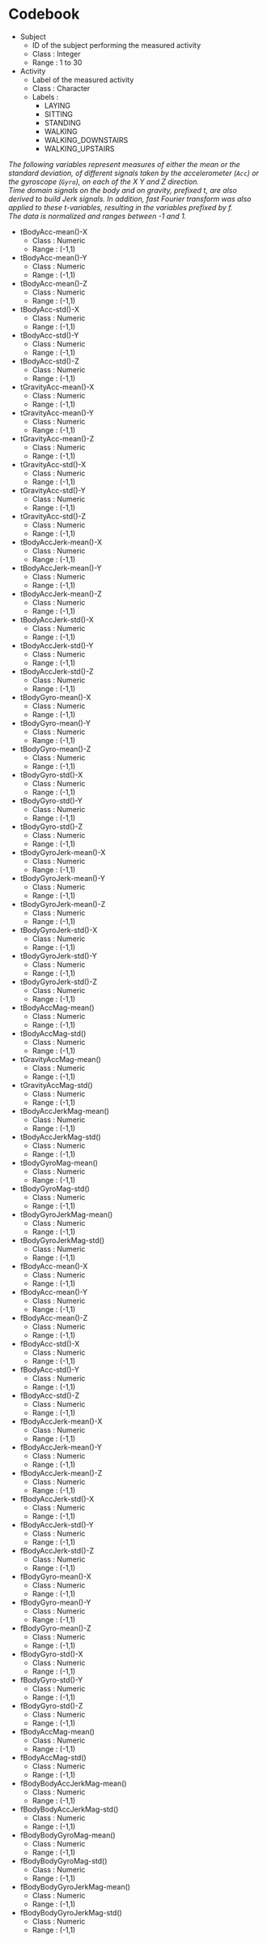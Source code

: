 Codebook
========

* Subject
    * ID of the subject performing the measured activity
    * Class : Integer
    * Range : 1 to 30
* Activity
    * Label of the measured activity
    * Class : Character
    * Labels :
        * LAYING
        * SITTING
        * STANDING
        * WALKING
        * WALKING_DOWNSTAIRS
        * WALKING_UPSTAIRS
        
_The following variables represent measures of either the mean or the standard deviation, of different signals taken by the accelerometer (`Acc`) or the gyroscope (`Gyro`), on each of the X Y and Z direction._  
_Time domain signals on the body and on gravity, prefixed t, are also derived to build Jerk signals. In addition, fast Fourier transform was also applied to these t-variables, resulting in the variables prefixed by f._  
_The data is normalized and ranges between -1 and 1._

* tBodyAcc-mean()-X
    * Class : Numeric
    * Range : (-1,1)
* tBodyAcc-mean()-Y
    * Class : Numeric
    * Range : (-1,1)
* tBodyAcc-mean()-Z
    * Class : Numeric
    * Range : (-1,1)
* tBodyAcc-std()-X
    * Class : Numeric
    * Range : (-1,1)
* tBodyAcc-std()-Y
    * Class : Numeric
    * Range : (-1,1)
* tBodyAcc-std()-Z
    * Class : Numeric
    * Range : (-1,1)
* tGravityAcc-mean()-X
    * Class : Numeric
    * Range : (-1,1)
* tGravityAcc-mean()-Y
    * Class : Numeric
    * Range : (-1,1)
* tGravityAcc-mean()-Z
    * Class : Numeric
    * Range : (-1,1)
* tGravityAcc-std()-X
    * Class : Numeric
    * Range : (-1,1)
* tGravityAcc-std()-Y
    * Class : Numeric
    * Range : (-1,1)
* tGravityAcc-std()-Z
    * Class : Numeric
    * Range : (-1,1)
* tBodyAccJerk-mean()-X
    * Class : Numeric
    * Range : (-1,1)
* tBodyAccJerk-mean()-Y
    * Class : Numeric
    * Range : (-1,1)
* tBodyAccJerk-mean()-Z
    * Class : Numeric
    * Range : (-1,1)
* tBodyAccJerk-std()-X
    * Class : Numeric
    * Range : (-1,1)
* tBodyAccJerk-std()-Y
    * Class : Numeric
    * Range : (-1,1)
* tBodyAccJerk-std()-Z
    * Class : Numeric
    * Range : (-1,1)
* tBodyGyro-mean()-X
    * Class : Numeric
    * Range : (-1,1)
* tBodyGyro-mean()-Y
    * Class : Numeric
    * Range : (-1,1)
* tBodyGyro-mean()-Z
    * Class : Numeric
    * Range : (-1,1)
* tBodyGyro-std()-X
    * Class : Numeric
    * Range : (-1,1)
* tBodyGyro-std()-Y
    * Class : Numeric
    * Range : (-1,1)
* tBodyGyro-std()-Z
    * Class : Numeric
    * Range : (-1,1)
* tBodyGyroJerk-mean()-X
    * Class : Numeric
    * Range : (-1,1)
* tBodyGyroJerk-mean()-Y
    * Class : Numeric
    * Range : (-1,1)
* tBodyGyroJerk-mean()-Z
    * Class : Numeric
    * Range : (-1,1)
* tBodyGyroJerk-std()-X
    * Class : Numeric
    * Range : (-1,1)
* tBodyGyroJerk-std()-Y
    * Class : Numeric
    * Range : (-1,1)
* tBodyGyroJerk-std()-Z
    * Class : Numeric
    * Range : (-1,1)
* tBodyAccMag-mean()
    * Class : Numeric
    * Range : (-1,1)
* tBodyAccMag-std()
    * Class : Numeric
    * Range : (-1,1)
* tGravityAccMag-mean()
    * Class : Numeric
    * Range : (-1,1)
* tGravityAccMag-std()
    * Class : Numeric
    * Range : (-1,1)
* tBodyAccJerkMag-mean()
    * Class : Numeric
    * Range : (-1,1)
* tBodyAccJerkMag-std()
    * Class : Numeric
    * Range : (-1,1)
* tBodyGyroMag-mean()
    * Class : Numeric
    * Range : (-1,1)
* tBodyGyroMag-std()
    * Class : Numeric
    * Range : (-1,1)
* tBodyGyroJerkMag-mean()
    * Class : Numeric
    * Range : (-1,1)
* tBodyGyroJerkMag-std()
    * Class : Numeric
    * Range : (-1,1)
* fBodyAcc-mean()-X
    * Class : Numeric
    * Range : (-1,1)
* fBodyAcc-mean()-Y
    * Class : Numeric
    * Range : (-1,1)
* fBodyAcc-mean()-Z
    * Class : Numeric
    * Range : (-1,1)
* fBodyAcc-std()-X
    * Class : Numeric
    * Range : (-1,1)
* fBodyAcc-std()-Y
    * Class : Numeric
    * Range : (-1,1)
* fBodyAcc-std()-Z
    * Class : Numeric
    * Range : (-1,1)
* fBodyAccJerk-mean()-X
    * Class : Numeric
    * Range : (-1,1)
* fBodyAccJerk-mean()-Y
    * Class : Numeric
    * Range : (-1,1)
* fBodyAccJerk-mean()-Z
    * Class : Numeric
    * Range : (-1,1)
* fBodyAccJerk-std()-X
    * Class : Numeric
    * Range : (-1,1)
* fBodyAccJerk-std()-Y
    * Class : Numeric
    * Range : (-1,1)
* fBodyAccJerk-std()-Z
    * Class : Numeric
    * Range : (-1,1)
* fBodyGyro-mean()-X
    * Class : Numeric
    * Range : (-1,1)
* fBodyGyro-mean()-Y
    * Class : Numeric
    * Range : (-1,1)
* fBodyGyro-mean()-Z
    * Class : Numeric
    * Range : (-1,1)
* fBodyGyro-std()-X
    * Class : Numeric
    * Range : (-1,1)
* fBodyGyro-std()-Y
    * Class : Numeric
    * Range : (-1,1)
* fBodyGyro-std()-Z
    * Class : Numeric
    * Range : (-1,1)
* fBodyAccMag-mean()
    * Class : Numeric
    * Range : (-1,1)
* fBodyAccMag-std()
    * Class : Numeric
    * Range : (-1,1)
* fBodyBodyAccJerkMag-mean()
    * Class : Numeric
    * Range : (-1,1)
* fBodyBodyAccJerkMag-std()
    * Class : Numeric
    * Range : (-1,1)
* fBodyBodyGyroMag-mean()
    * Class : Numeric
    * Range : (-1,1)
* fBodyBodyGyroMag-std()
    * Class : Numeric
    * Range : (-1,1)
* fBodyBodyGyroJerkMag-mean()
    * Class : Numeric
    * Range : (-1,1)
* fBodyBodyGyroJerkMag-std()
    * Class : Numeric
    * Range : (-1,1)
